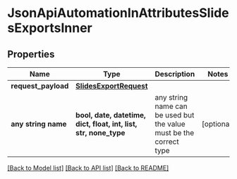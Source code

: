 # JsonApiAutomationInAttributesSlidesExportsInner


## Properties
Name | Type | Description | Notes
------------ | ------------- | ------------- | -------------
**request_payload** | [**SlidesExportRequest**](SlidesExportRequest.md) |  | 
**any string name** | **bool, date, datetime, dict, float, int, list, str, none_type** | any string name can be used but the value must be the correct type | [optional]

[[Back to Model list]](../README.md#documentation-for-models) [[Back to API list]](../README.md#documentation-for-api-endpoints) [[Back to README]](../README.md)


